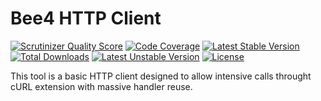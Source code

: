 Bee4 HTTP Client
================

[![Scrutinizer Quality Score](https://scrutinizer-ci.com/g/bee4/httpclient/badges/quality-score.png?s=e908698796250470837da1aee3d5f1de58abe42b)](https://scrutinizer-ci.com/g/bee4/httpclient/)
[![Code Coverage](https://scrutinizer-ci.com/g/bee4/httpclient/badges/coverage.png?s=458223269fcf1205044aaa271d0bbfc08f1c7f95)](https://scrutinizer-ci.com/g/bee4/httpclient/)
[![Latest Stable Version](https://poser.pugx.org/bee4/httpclient/v/stable.png)](https://packagist.org/packages/bee4/httpclient)
[![Total Downloads](https://poser.pugx.org/bee4/httpclient/downloads.png)](https://packagist.org/packages/bee4/httpclient)
[![Latest Unstable Version](https://poser.pugx.org/bee4/httpclient/v/unstable.png)](https://packagist.org/packages/bee4/httpclient)
[![License](https://poser.pugx.org/bee4/httpclient/license.png)](https://packagist.org/packages/bee4/httpclient)

This tool is a basic HTTP client designed to allow intensive calls throught cURL extension with massive handler reuse.